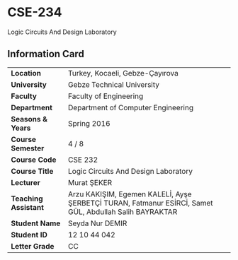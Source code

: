 # CSE-234
Logic Circuits And Design Laboratory

## Information Card
| | |
| --- | --- |
| **Location** | Turkey, Kocaeli, Gebze-Çayırova |
| **University** | Gebze Technical University |
| **Faculty** | Faculty of Engineering |
| **Department** | Department of Computer Engineering |
| **Seasons & Years** | Spring 2016 |
| **Course Semester** | 4 / 8 |
| **Course Code** | CSE 232 |
| **Course Title** | Logic Circuits And Design Laboratory |
| **Lecturer** | Murat ŞEKER |
| **Teaching Assistant** | Arzu KAKIŞIM, Egemen KALELİ, Ayşe ŞERBETÇİ TURAN, Fatmanur ESİRCİ, Samet GÜL, Abdullah Salih BAYRAKTAR |
| **Student Name** | Seyda Nur DEMIR |
| **Student ID** | 12 10 44 042 |
| **Letter Grade** | CC |
